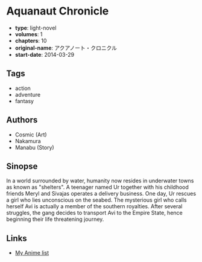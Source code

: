 # Aquanaut Chronicle

-   **type**: light-novel
-   **volumes**: 1
-   **chapters**: 10
-   **original-name**: アクアノート・クロニクル
-   **start-date**: 2014-03-29

## Tags

-   action
-   adventure
-   fantasy

## Authors

-   Cosmic (Art)
-   Nakamura
-   Manabu (Story)

## Sinopse

In a world surrounded by water, humanity now resides in underwater towns as known as "shelters". A teenager named Ur together with his childhood friends Meryl and Sivajas operates a delivery business. One day, Ur rescues a girl who lies unconscious on the seabed. The mysterious girl who calls herself Avi is actually a member of the southern royalties. After several struggles, the gang decides to transport Avi to the Empire State, hence beginning their life threatening journey.

## Links

-   [My Anime list](https://myanimelist.net/manga/72191/Aquanaut_Chronicle)
